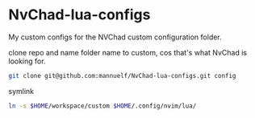 # NvChad-lua-configs

My custom configs for the NVChad custom configuration folder.

clone repo and name folder name to custom, cos that's what NvChad is looking for.

```bash
git clone git@github.com:mannuelf/NvChad-lua-configs.git config
```

symlink

```bash
ln -s $HOME/workspace/custom $HOME/.config/nvim/lua/
```

